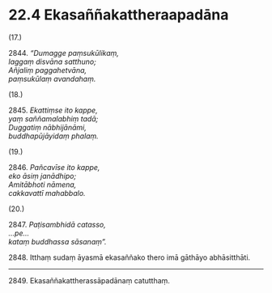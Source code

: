 

# 22.4 Ekasaññakattheraapadāna



(17.)

2844\. _“Dumagge paṃsukūlikaṃ,_  
_laggaṃ disvāna satthuno;_  
_Añjaliṃ paggahetvāna,_  
_paṃsukūlaṃ avandahaṃ._  


(18.)

2845\. _Ekattiṃse ito kappe,_  
_yaṃ saññamalabhiṃ tadā;_  
_Duggatiṃ nābhijānāmi,_  
_buddhapūjāyidaṃ phalaṃ._  


(19.)

2846\. _Pañcavīse ito kappe,_  
_eko āsiṃ janādhipo;_  
_Amitābhoti nāmena,_  
_cakkavattī mahabbalo._  


(20.)

2847\. _Paṭisambhidā catasso,_  
_…pe…_  
_kataṃ buddhassa sāsanaṃ”._  


2848\. Itthaṃ sudaṃ āyasmā ekasaññako thero imā gāthāyo abhāsitthāti.

---

2849\. Ekasaññakattherassāpadānaṃ catutthaṃ.





